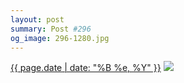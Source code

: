 ```yaml
---
layout: post
summary: Post #296
og_image: 296-1280.jpg
---
```


<p>
  <time><a href="/296">{{ page.date | date: "%B %e, %Y" }}</a></time>
  <a href="/296"><img src="{{ site.assets_url }}/296-640.jpg" srcset="{{ site.assets_url }}/296-1280.jpg 1280w, {{ site.assets_url }}/296-960.jpg 960w, {{ site.assets_url }}/296-640.jpg 640w, {{ site.assets_url }}/296-320.jpg 320w" sizes="(min-width: 700px) 50vw, calc(100vw - 2rem)" /></a>
</p>
